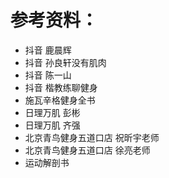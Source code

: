 # 参考资料：
* 抖音 鹿晨辉
* 抖音 孙良轩没有肌肉
* 抖音 陈一山
* 抖音 楷教练聊健身
* 施瓦辛格健身全书
* 日理万肌 彭彬
* 日理万肌 齐强
* 北京青鸟健身五道口店 祝昕宇老师
* 北京青鸟健身五道口店 徐亮老师
* 运动解剖书